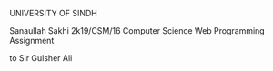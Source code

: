 UNIVERSITY OF SINDH

Sanaullah Sakhi 
2k19/CSM/16
Computer Science 
Web Programming Assignment

to 
Sir Gulsher Ali 
